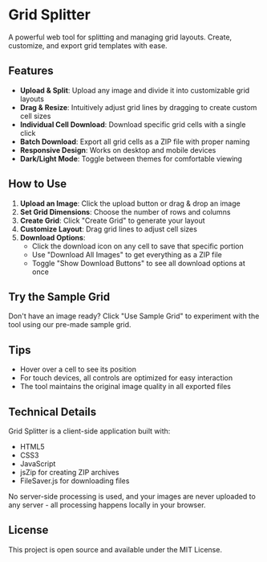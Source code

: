 # Grid Splitter

A powerful web tool for splitting and managing grid layouts. Create, customize, and export grid templates with ease.

## Features

- **Upload & Split**: Upload any image and divide it into customizable grid layouts
- **Drag & Resize**: Intuitively adjust grid lines by dragging to create custom cell sizes
- **Individual Cell Download**: Download specific grid cells with a single click
- **Batch Download**: Export all grid cells as a ZIP file with proper naming
- **Responsive Design**: Works on desktop and mobile devices
- **Dark/Light Mode**: Toggle between themes for comfortable viewing

## How to Use

1. **Upload an Image**: Click the upload button or drag & drop an image
2. **Set Grid Dimensions**: Choose the number of rows and columns
3. **Create Grid**: Click "Create Grid" to generate your layout
4. **Customize Layout**: Drag grid lines to adjust cell sizes
5. **Download Options**:
   - Click the download icon on any cell to save that specific portion
   - Use "Download All Images" to get everything as a ZIP file
   - Toggle "Show Download Buttons" to see all download options at once

## Try the Sample Grid

Don't have an image ready? Click "Use Sample Grid" to experiment with the tool using our pre-made sample grid.

## Tips

- Hover over a cell to see its position
- For touch devices, all controls are optimized for easy interaction
- The tool maintains the original image quality in all exported files

## Technical Details

Grid Splitter is a client-side application built with:

- HTML5
- CSS3
- JavaScript
- jsZip for creating ZIP archives
- FileSaver.js for downloading files

No server-side processing is used, and your images are never uploaded to any server - all processing happens locally in your browser.

## License

This project is open source and available under the MIT License. 